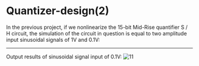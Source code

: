 # Quantizer-design(2)
In the previous project, if we nonlinearize the 15-bit Mid-Rise quantifier S / H circuit, the simulation of the circuit in question is equal to two amplitude input sinusoidal signals of 1V and 0.1V:
____________________________________________________________________________________________________________
Output results of sinusoidal signal input of 0.1V:
![11](https://user-images.githubusercontent.com/72104345/164676938-efd09d80-5414-4aea-b2d8-88c5ec1e0904.JPG)
